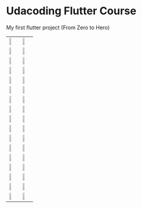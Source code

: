 # Udacoding Flutter Course

My first flutter project (From Zero to Hero)

<table>
  <tr>
    <td><img src="https://raw.githubusercontent.com/riskiadi/Udacoding/master/_screnshoot/ss1.jpg" width="50%"/></td>
    <td><img src="https://raw.githubusercontent.com/riskiadi/Udacoding/master/_screnshoot/ss2.jpg" width="50%"/></td>
  </tr>
  <tr>
    <td><img src="https://raw.githubusercontent.com/riskiadi/Udacoding/master/_screnshoot/ss3.jpg" width="50%"/></td>
    <td><img src="https://raw.githubusercontent.com/riskiadi/Udacoding/master/_screnshoot/ss4.jpg" width="50%"/></td>
  </tr>
  <tr>
    <td><img src="https://raw.githubusercontent.com/riskiadi/Udacoding/master/_screnshoot/ss5.jpg" width="50%"/></td>
    <td><img src="https://raw.githubusercontent.com/riskiadi/Udacoding/master/_screnshoot/ss6.jpg" width="50%"/></td>
  </tr>
  <tr>
    <td><img src="https://raw.githubusercontent.com/riskiadi/Udacoding/master/_screnshoot/ss7.png" width="50%"/></td>
    <td><img src="https://raw.githubusercontent.com/riskiadi/Udacoding/master/_screnshoot/ss8.png" width="50%"/></td>
  </tr>
  <tr>
    <td><img src="https://raw.githubusercontent.com/riskiadi/Udacoding/master/_screnshoot/ss9.png" width="50%"/></td>
    <td><img src="https://raw.githubusercontent.com/riskiadi/Udacoding/master/_screnshoot/ss10.png" width="50%"/></td>
  </tr>
  <tr>
    <td><img src="https://raw.githubusercontent.com/riskiadi/Udacoding/master/_screnshoot/ss11.jpg" width="50%"/></td>
    <td><img src="https://raw.githubusercontent.com/riskiadi/Udacoding/master/_screnshoot/ss12.jpg" width="50%"/></td>
  </tr>
  <tr>
    <td><img src="https://raw.githubusercontent.com/riskiadi/Udacoding/master/_screnshoot/ss13.png" width="50%"/></td>
    <td><img src="https://raw.githubusercontent.com/riskiadi/Udacoding/master/_screnshoot/ss14.png" width="50%"/></td>
  </tr>
  <tr>
    <td><img src="https://raw.githubusercontent.com/riskiadi/Udacoding/master/_screnshoot/ss15.png" width="50%"/></td>
    <td><img src="https://raw.githubusercontent.com/riskiadi/Udacoding/master/_screnshoot/ss16.png" width="50%"/></td>
  </tr>
  <tr>
    <td><img src="https://raw.githubusercontent.com/riskiadi/Udacoding/master/_screnshoot/ss17.png" width="50%"/></td>
    <td><img src="https://raw.githubusercontent.com/riskiadi/Udacoding/master/_screnshoot/ss18.png" width="50%"/></td>
  </tr>
  <tr>
    <td><img src="https://raw.githubusercontent.com/riskiadi/Udacoding/master/_screnshoot/ss19.png" width="50%"/></td>
    <td><img src="https://raw.githubusercontent.com/riskiadi/Udacoding/master/_screnshoot/ss20.png" width="50%"/></td>
  </tr>
  <tr>
    <td><img src="https://raw.githubusercontent.com/riskiadi/Udacoding/master/_screnshoot/ss21.png" width="50%"/></td>
    <td><img src="https://raw.githubusercontent.com/riskiadi/Udacoding/master/_screnshoot/ss22.png" width="50%"/></td>
  </tr>
  <tr>
    <td><img src="https://raw.githubusercontent.com/riskiadi/Udacoding/master/_screnshoot/ss23.png" width="50%"/></td>
    <td><img src="https://raw.githubusercontent.com/riskiadi/Udacoding/master/_screnshoot/ss24.png" width="50%"/></td>
  </tr>
  <tr>
    <td><img src="https://raw.githubusercontent.com/riskiadi/Udacoding/master/_screnshoot/ss25.png" width="50%"/></td>
    <td><img src="https://raw.githubusercontent.com/riskiadi/Udacoding/master/_screnshoot/ss26.png" width="50%"/></td>
  </tr>
  <tr>
    <td><img src="https://raw.githubusercontent.com/riskiadi/Udacoding/master/_screnshoot/ss27.png" width="50%"/></td>
    <td><img src="https://raw.githubusercontent.com/riskiadi/Udacoding/master/_screnshoot/ss28.png" width="50%"/></td>
  </tr>
  <tr>
    <td><img src="https://raw.githubusercontent.com/riskiadi/Udacoding/master/_screnshoot/ss29.jpg" width="50%"/></td>
    <td><img src="https://raw.githubusercontent.com/riskiadi/Udacoding/master/_screnshoot/ss30.jpg" width="50%"/></td>
  </tr>
  <tr>
    <td><img src="https://raw.githubusercontent.com/riskiadi/Udacoding/master/_screnshoot/ss31.png" width="50%"/></td>
    <td><img src="https://raw.githubusercontent.com/riskiadi/Udacoding/master/_screnshoot/ss32.png" width="50%"/></td>
  </tr>
    <tr>
    <td><img src="https://raw.githubusercontent.com/riskiadi/Udacoding/master/_screnshoot/ss33.png" width="50%"/></td>
    <td><img src="https://raw.githubusercontent.com/riskiadi/Udacoding/master/_screnshoot/ss34.png" width="50%"/></td>
  </tr>
</table>


